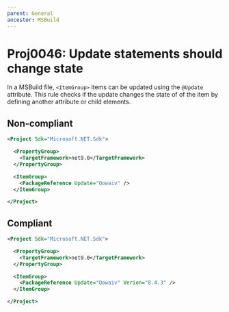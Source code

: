 ```yaml
---
parent: General
ancestor: MSBuild
---
```


# Proj0046: Update statements should change state
In a MSBuild file, `<ItemGroup>` items can be updated using the `@Update`
attribute. This rule checks if the update changes the state of of the item by
defining another attribute or child elements.

## Non-compliant
``` xml
<Project Sdk="Microsoft.NET.Sdk">

  <PropertyGroup>
    <TargetFramework>net9.0</TargetFramework>
  </PropertyGroup>

  <ItemGroup>
    <PackageReference Update="Qowaiv" />
  </ItemGroup>

</Project>
```

## Compliant
``` xml
<Project Sdk="Microsoft.NET.Sdk">

  <PropertyGroup>
    <TargetFramework>net9.0</TargetFramework>
  </PropertyGroup>

  <ItemGroup>
    <PackageReference Update="Qowaiv" Verion="8.4.3" />
  </ItemGroup>

</Project>
```
